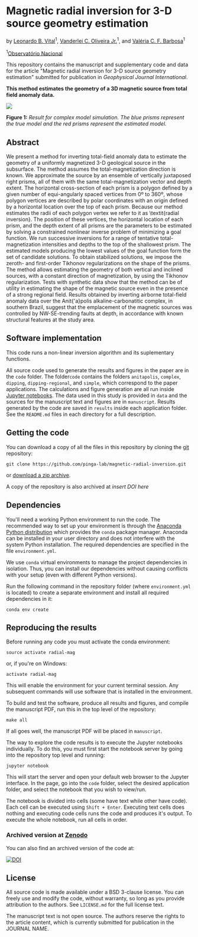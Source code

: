 # Magnetic radial inversion for 3-D source geometry estimation

by
[Leonardo B. Vital](https://www.pinga-lab.org/people/vital.html)<sup>1</sup>,
[Vanderlei C. Oliveira Jr.](http://www.pinga-lab.org/people/oliveira-jr.html)<sup>1</sup>, and
[Valéria C. F. Barbosa](https://www.pinga-lab.org/people/barbosa.html)<sup>1</sup>

<sup>1</sup>[Observatório Nacional](http://www.on.br/index.php/pt-br/)

This repository contains the manuscript and supplementary code and data for the article "Magnetic radial inversion for 3-D source geometry estimation" submitted for publication in *Geophysical Journal International*.

**This method estimates the geometry of a 3D magnetic source from total field anomaly data.**


![](complex.gif)

**Figure 1:** *Result for complex model simulation. The blue prisms represent the true model and the red prisms represent the estimated model.*


## Abstract

We present a method for inverting total-field anomaly data to estimate the geometry of 
a uniformly magnetized 3-D geological source in the subsurface. The method assumes 
the total-magnetization direction is known. 
We approximate the source by an ensemble of vertically juxtaposed right prisms, all of them with the same total-magnetization vector and depth extent. 
The horizontal cross-section of each prism is a polygon defined by a given number of
equi-angularly spaced vertices from 0º to 360º,  whose polygon vertices 
are described by polar coordinates with an origin defined by a horizontal location 
over the top of each prism. 
Because our method estimates the radii of each polygon vertex  we refer to it as 
\textit{radial inversion}.
The position of these vertices, the horizontal location of each prism, and the depth extent of all prisms are the parameters to be estimated by solving a constrained nonlinear inverse problem of minimizing a goal function. 
We run successive inversions for a range of tentative total-magnetization intensities 
and depths to the top of the shallowest prism. The estimated models producing 
the lowest values of the goal function form the set of candidate solutions.
To obtain stabilized solutions, we impose the zeroth- and first-order Tikhonov 
regularizations on the shape of the prisms. The method allows estimating the geometry 
of both vertical and inclined sources, with a constant direction of magnetization, 
by using the Tikhonov regularization. 
Tests with synthetic data show that the method can be of utility in estimating the shape of the magnetic source even in the presence of a strong regional field.
Results obtained by inverting airborne total-field anomaly data over the 
Anit{\'a}polis alkaline-carbonatitic complex, in southern Brazil, 
suggest that the emplacement of the magnetic sources was controlled by NW-SE-trending 
faults at depth, in accordance with known structural features at the study area.


## Software implementation

This code runs a non-linear inversion algorithm and its suplementary functions.

All source code used to generate the results and figures in the paper are in
the `code` folder.
The folder`code` contains the folders `anitapolis`, `complex`, `dipping`, `dipping-regional`, and `simple`, which correspond to the paper applications.
The calculations and figure generation are all run inside
[Jupyter notebooks](http://jupyter.org/).
The data used in this study is provided in `data` and the sources for the
manuscript text and figures are in `manuscript`.
Results generated by the code are saved in `results` inside each application folder.
See the `README.md` files in each directory for a full description.


## Getting the code

You can download a copy of all the files in this repository by cloning the
[git](https://git-scm.com/) repository:

    git clone https://github.com/pinga-lab/magnetic-radial-inversion.git

or [download a zip archive](https://github.com/pinga-lab/magnetic-radial-inversion/archive/master.zip).

A copy of the repository is also archived at *insert DOI here*


## Dependencies

You'll need a working Python environment to run the code.
The recommended way to set up your environment is through the
[Anaconda Python distribution](https://www.anaconda.com/download/) which
provides the `conda` package manager.
Anaconda can be installed in your user directory and does not interfere with
the system Python installation.
The required dependencies are specified in the file `environment.yml`.

We use `conda` virtual environments to manage the project dependencies in
isolation.
Thus, you can install our dependencies without causing conflicts with your
setup (even with different Python versions).

Run the following command in the repository folder (where `environment.yml`
is located) to create a separate environment and install all required
dependencies in it:

    conda env create


## Reproducing the results

Before running any code you must activate the conda environment:

    source activate radial-mag

or, if you're on Windows:

    activate radial-mag

This will enable the environment for your current terminal session.
Any subsequent commands will use software that is installed in the environment.

To build and test the software, produce all results and figures, and compile
the manuscript PDF, run this in the top level of the repository:

    make all

If all goes well, the manuscript PDF will be placed in `manuscript`.

The way to explore the code results is to execute the Jupyter notebooks
individually.
To do this, you must first start the notebook server by going into the
repository top level and running:

    jupyter notebook

This will start the server and open your default web browser to the Jupyter
interface. In the page, go into the `code` folder, select the desired application
folder, and select the
notebook that you wish to view/run.

The notebook is divided into cells (some have text while other have code).
Each cell can be executed using `Shift + Enter`.
Executing text cells does nothing and executing code cells runs the code
and produces it's output.
To execute the whole notebook, run all cells in order.


### Archived version at [Zenodo](https://zenodo.org/)

You can also find an archived version of the code at:

[![DOI](https://zenodo.org/badge/63806238.svg)](https://zenodo.org/badge/latestdoi/63806238)


## License

All source code is made available under a BSD 3-clause license. You can freely
use and modify the code, without warranty, so long as you provide attribution
to the authors. See `LICENSE.md` for the full license text.

The manuscript text is not open source. The authors reserve the rights to the
article content, which is currently submitted for publication in the
JOURNAL NAME.
